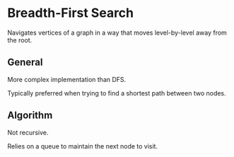 Breadth-First Search
====================
Navigates vertices of a graph in a way that moves level-by-level away from the root.  

General
-------
More complex implementation than DFS.

Typically preferred when trying to find a shortest path between two nodes.

Algorithm
---------
Not recursive.

Relies on a queue to maintain the next node to visit.
